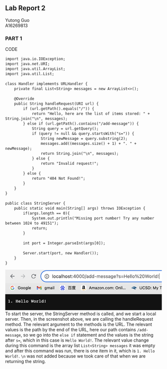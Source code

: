 ## Lab Report 2
Yutong Guo<br>
A16269813<br>
### PART 1
CODE
``` {java}
import java.io.IOException;
import java.net.URI;
import java.util.ArrayList;
import java.util.List;

class Handler implements URLHandler {
    private final List<String> messages = new ArrayList<>();

    @Override
    public String handleRequest(URI url) {
        if (url.getPath().equals("/")) {
            return "Hello, here are the list of items stored: " + String.join("\n", messages);
        } else if (url.getPath().contains("/add-message")) {
            String query = url.getQuery();
            if (query != null && query.startsWith("s=")) {
                String newMessage = query.substring(2);
                messages.add((messages.size() + 1) + ". " + newMessage);
                return String.join("\n", messages);
            } else {
                return "Invalid request!";
            }
        } else {
            return "404 Not Found!";
        }
    }
}

public class StringServer {
    public static void main(String[] args) throws IOException {
        if(args.length == 0){
            System.out.println("Missing port number! Try any number between 1024 to 49151");
            return;
        }

        int port = Integer.parseInt(args[0]);

        Server.start(port, new Handler());
    }
}
```
![Image](ADD1.png)<br>
To start the server, the StringServer method is called, and we start a local server. Then, in the screenshot above, we are calling the handleRequest method. The relevant argument to the methods is the URL. The relevant values is the path by the end of the URL, here our path contains ```/add-message```, so we go into the ```else if``` statement and the values is the string after ```s=```, which in this case is ```Hello World!```. The relevant value change during this command is the array list ```List<String> messages``` it was empty and after this command was run, there is one item in it, which is ```1. Hello World!```. ```\n``` was not added because we took care of that when we are returning the string.

